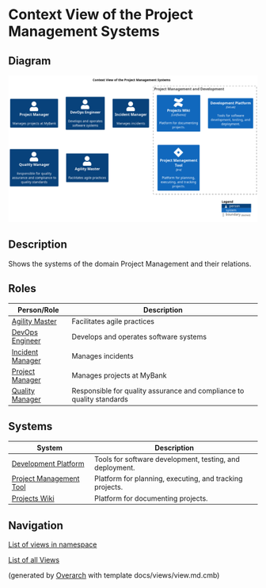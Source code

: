 # Context View of the Project Management Systems

## Diagram
![Context View of the Project Management Systems](../../mybank/project-management/context-view.png)

## Description
Shows the systems of the domain Project Management and their relations.

## Roles
| Person/Role | Description |
|---|---|
| [Agility Master](../../mybank/project-management/agility-master.md)| Facilitates agile practices |
| [DevOps Engineer](../../mybank/project-management/devops-engineer.md)| Develops and operates software systems |
| [Incident Manager](../../mybank/project-management/incident-manager.md)| Manages incidents |
| [Project Manager](../../mybank/project-management/project-manager.md)| Manages projects at MyBank |
| [Quality Manager](../../mybank/project-management/quality-manager.md)| Responsible for quality assurance and compliance to quality standards |

## Systems
| System | Description |
|---|---|
| [Development Platform](../../mybank/project-management/gitlab.md)| Tools for software development, testing, and deployment. |
| [Project Management Tool](../../mybank/project-management/jira.md)| Platform for planning, executing, and tracking projects. |
| [Projects Wiki](../../mybank/project-management/confluence.md)| Platform for documenting projects. |

## Navigation
[List of views in namespace](./views-in-namespace.md)

[List of all Views](../../views.md)


(generated by [Overarch](https://github.com/soulspace-org/overarch) with template docs/views/view.md.cmb)

